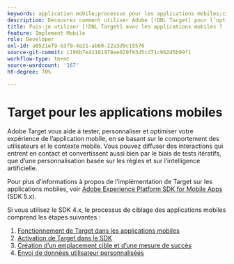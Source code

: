 ```yaml
---
keywords: application mobile;processus pour les applications mobiles;cibler une application mobile;emplacements cibles des applications mobiles;mesures de succès des applications mobiles
description: Découvrez comment utiliser Adobe [!DNL Target] pour l’optimisation et la personnalisation des applications mobiles, avec des tests itératifs et une personnalisation basée sur des règles et optimisée par l’IA.
title: Puis-je utiliser [!DNL Target] avec les applications mobiles ?
feature: Implement Mobile
role: Developer
exl-id: a0521ef9-b3f9-4e21-ab60-22a3d9c15576
source-git-commit: c196b7e41101978ee029f93d5cd71c9b2d5b99f1
workflow-type: tm+mt
source-wordcount: '167'
ht-degree: 70%

---
```


# Target pour les applications mobiles

Adobe Target vous aide à tester, personnaliser et optimiser votre expérience de l’application mobile, en se basant sur le comportement des utilisateurs et le contexte mobile. Vous pouvez diffuser des interactions qui entrent en contact et convertissent aussi bien par le biais de tests itératifs, que d’une personnalisation basée sur les règles et sur l’intelligence artificielle.

Pour plus d’informations à propos de l’implémentation de Target sur les applications mobiles, voir [Adobe Experience Platform SDK for Mobile Apps](https://aep-sdks.gitbook.io/docs/using-mobile-extensions/adobe-target) (SDK 5.x).

Si vous utilisez le SDK 4.x, le processus de ciblage des applications mobiles comprend les étapes suivantes :

1. [Fonctionnement de Target dans les applications mobiles](https://developer.adobe.com/target/implement/mobile/how-target-works-mobile-apps/)
1. [Activation de Target dans le SDK](https://developer.adobe.com/target/implement/mobile/enable-target-in-sdk/)
1. [Création d’un emplacement cible et d’une mesure de succès](https://developer.adobe.com/target/implement/mobile/mobile-create-location-and-metric/)
1. [Envoi de données utilisateur personnalisées](https://developer.adobe.com/target/implement/mobile/mobile-custom-user-data/)
